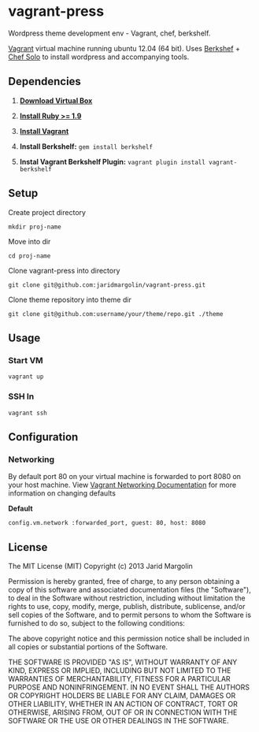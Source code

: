 vagrant-press
=============

Wordpress theme development env - Vagrant, chef, berkshelf.

[Vagrant](http://www.vagrantup.com/) virtual machine running ubuntu 12.04 (64 bit). Uses [Berkshef](http://berkshelf.com/) + [Chef Solo](http://docs.opscode.com/chef_solo.html) to install wordpress and accompanying tools.



Dependencies
------------

1. **[Download Virtual Box](http://https://www.virtualbox.org/wiki/downloads)**

2. **[Install Ruby >= 1.9](http://octopress.org/docs/setup/rvm/)**

3. **[Install Vagrant](http://downloads.vagrantup.com/)**

4. **Install Berkshelf:** `gem install berkshelf`

5. **Instal Vagrant Berkshelf Plugin:** `vagrant plugin install vagrant-berkshelf`


Setup
-----

Create project directory

    mkdir proj-name

Move into dir

    cd proj-name

Clone vagrant-press into directory

    git clone git@github.com:jaridmargolin/vagrant-press.git

Clone theme repository into theme dir

    git clone git@github.com:username/your/theme/repo.git ./theme

Usage
-----

### Start VM
    
`vagrant up`

### SSH In

`vagrant ssh`


Configuration
-------------------------

### Networking

By default port 80 on your virtual machine is forwarded to port 8080 on your host machine. View [Vagrant Networking Documentation](http://docs.vagrantup.com/v2/networking/index.html) for more information on changing defaults

**Default**
    
    config.vm.network :forwarded_port, guest: 80, host: 8080



License
-------
The MIT License (MIT)
Copyright (c) 2013 Jarid Margolin

Permission is hereby granted, free of charge, to any person obtaining a copy
of this software and associated documentation files (the "Software"), to deal
in the Software without restriction, including without limitation the rights
to use, copy, modify, merge, publish, distribute, sublicense, and/or sell
copies of the Software, and to permit persons to whom the Software is
furnished to do so, subject to the following conditions:

The above copyright notice and this permission notice shall be included in
all copies or substantial portions of the Software.

THE SOFTWARE IS PROVIDED "AS IS", WITHOUT WARRANTY OF ANY KIND, EXPRESS OR
IMPLIED, INCLUDING BUT NOT LIMITED TO THE WARRANTIES OF MERCHANTABILITY,
FITNESS FOR A PARTICULAR PURPOSE AND NONINFRINGEMENT. IN NO EVENT SHALL THE
AUTHORS OR COPYRIGHT HOLDERS BE LIABLE FOR ANY CLAIM, DAMAGES OR OTHER
LIABILITY, WHETHER IN AN ACTION OF CONTRACT, TORT OR OTHERWISE, ARISING FROM,
OUT OF OR IN CONNECTION WITH THE SOFTWARE OR THE USE OR OTHER DEALINGS IN
THE SOFTWARE.